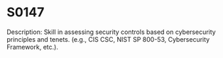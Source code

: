 # S0147
Description: Skill in assessing security controls based on cybersecurity principles and tenets. (e.g., CIS CSC, NIST SP 800-53, Cybersecurity Framework, etc.).
